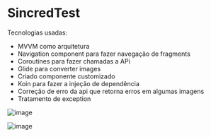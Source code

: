 # SincredTest

Tecnologias usadas:

- MVVM como arquitetura
- Navigation component para fazer navegação de fragments
- Coroutines para fazer chamadas a APi
- Glide para converter images
- Criado componente customizado 
- Koin para fazer a injeção de dependência
- Correção de erro da api que retorna erros em algumas imagens
- Tratamento de exception 

![image](https://user-images.githubusercontent.com/46266166/183486617-94a0fb4e-c3af-48cc-94a5-8cddc782e2e3.png)

![image](https://user-images.githubusercontent.com/46266166/183487456-3bed5029-d6d3-4fb2-ade2-4657135db3cf.png)
